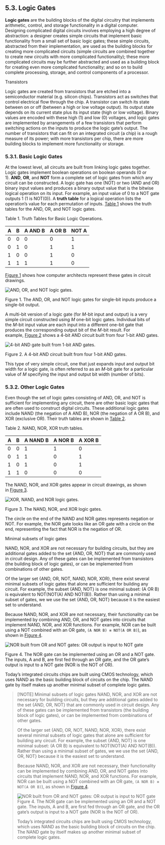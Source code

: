 ## 5.3. Logic Gates

**Logic gates** are the building blocks of the digital circuitry that implements arithmetic, control, and storage functionality in a digital computer. Designing complicated digital circuits involves employing a high degree of abstraction: a designer creates simple circuits that implement basic functionality from a small set of basic logic gates; these simple circuits, abstracted from their implementation, are used as the building blocks for creating more complicated circuits (simple circuits are combined together to create new circuits with more complicated functionality); these more complicated circuits may be further abstracted and used as a building block for creating even more complicated functionality; and so on to build complete processing, storage, and control components of a processor.

Transistors

Logic gates are created from transistors that are etched into a semiconductor material (e.g. silicon chips). Transistors act as switches that control electrical flow through the chip. A transistor can switch its state between on or off (between a high or low voltage output). Its output state depends on its current state plus its input state (high or low voltage). Binary values are encoded with these high (1) and low (0) voltages, and logic gates are implemented by arrangements of a few transistors that perform switching actions on the inputs to produce the logic gate’s output. The number of transistors that can fit on an integrated circuit (a chip) is a rough measure of its power; with more transistors per chip, there are more building blocks to implement more functionality or storage.

### [](https://diveintosystems.org/book/C5-Arch/gates.html#_basic_logic_gates)5.3.1. Basic Logic Gates

At the lowest level, all circuits are built from linking logic gates together. Logic gates implement boolean operations on boolean operands (0 or 1). **AND**, **OR**, and **NOT** form a complete set of logic gates from which any circuit can be constructed. A logic gate has one (NOT) or two (AND and OR) binary input values and produces a binary output value that is the bitwise logical operation on its input. For example, an input value of 0 to a NOT gate outputs 1 (1 is NOT(0)). A **truth table** for a logical operation lists the operation’s value for each permutation of inputs. [Table 1](https://diveintosystems.org/book/C5-Arch/gates.html#basiclogicops) shows the truth tables for the AND, OR, and NOT logic gates.

Table 1. Truth Tables for Basic Logic Operations.

|A|B|A AND B|A OR B|NOT A|
|---|---|---|---|---|
|0|0|0|0|1|
|0|1|0|1|1|
|1|0|0|1|0|
|1|1|1|1|0|

[Figure 1](https://diveintosystems.org/book/C5-Arch/gates.html#FIGandornot) shows how computer architects represent these gates in circuit drawings.

![AND, OR, and NOT logic gates.](https://diveintosystems.org/book/C5-Arch/_images/gates.png)

Figure 1. The AND, OR, and NOT logic gates for single-bit inputs produce a single-bit output.

A multi-bit version of a logic gate (for _M_-bit input and output) is a very simple circuit constructed using _M_ one-bit logic gates. Individual bits of the _M_-bit input value are each input into a different one-bit gate that produces the corresponding output bit of the _M_-bit result. For example, [Figure 2](https://diveintosystems.org/book/C5-Arch/gates.html#FIG4bitand) shows a 4-bit AND circuit built from four 1-bit AND gates.

![4-bit AND gate built from 1-bit AND gates.](https://diveintosystems.org/book/C5-Arch/_images/4bitand.png)

Figure 2. A 4-bit AND circuit built from four 1-bit AND gates.

This type of very simple circuit, one that just expands input and output bit width for a logic gate, is often referred to as an _M_-bit gate for a particular value of _M_ specifying the input and output bit width (number of bits).

### [](https://diveintosystems.org/book/C5-Arch/gates.html#_other_logic_gates)5.3.2. Other Logic Gates

Even though the set of logic gates consisting of AND, OR, and NOT is sufficient for implementing any circuit, there are other basic logic gates that are often used to construct digital circuits. These additional logic gates include NAND (the negation of A AND B), NOR (the negation of A OR B), and XOR (exclusive OR). Their truth tables are shown in [Table 2](https://diveintosystems.org/book/C5-Arch/gates.html#nandnorxorTT).

Table 2. NAND, NOR, XOR truth tables.

|A|B|A NAND B|A NOR B|A XOR B|
|---|---|---|---|---|
|0|0|1|1|0|
|0|1|1|0|1|
|1|0|1|0|1|
|1|1|0|0|0|

The NAND, NOR, and XOR gates appear in circuit drawings, as shown in [Figure 3](https://diveintosystems.org/book/C5-Arch/gates.html#Fignandnorxor).

![XOR, NAND, and NOR logic gates.](https://diveintosystems.org/book/C5-Arch/_images/nandnorxor.png)

Figure 3. The NAND, NOR, and XOR logic gates.

The circle on the end of the NAND and NOR gates represents negation or NOT. For example, the NOR gate looks like an OR gate with a circle on the end, representing the fact that NOR is the negation of OR.

Minimal subsets of logic gates

NAND, NOR, and XOR are not necessary for building circuits, but they are additional gates added to the set {AND, OR, NOT} that are commonly used in circuit design. Any of these gates can be implemented from transistors (the building block of logic gates), or can be implemented from combinations of other gates.

Of the larger set {AND, OR, NOT, NAND, NOR, XOR}, there exist several minimal subsets of logic gates that alone are sufficient for building any circuit. For example, the subset {AND, NOT} is one minimal subset: (A OR B) is equivalent to NOT(NOT(A) AND NOT(B)). Rather than using a minimal subset of gates, we we use the set {AND, OR, NOT} because it is the easiest set to understand.

Because NAND, NOR, and XOR are not necessary, their functionality can be implemented by combining AND, OR, and NOT gates into circuits that implement NAND, NOR, and XOR functions. For example, NOR can be built using a NOT combined with an OR gate, `(A NOR B) ≡ NOT(A OR B)`), as shown in [Figure 4](https://diveintosystems.org/book/C5-Arch/gates.html#Fignorasnotor).

![NOR built from OR and NOT gates: OR output is input to NOT gate](https://diveintosystems.org/book/C5-Arch/_images/nornotor.png)

Figure 4. The NOR gate can be implemented using an OR and a NOT gate. The inputs, A and B, are first fed through an OR gate, and the OR gate’s output is input to a NOT gate (NOR is the NOT of OR).

Today’s integrated circuits chips are built using CMOS technology, which uses NAND as the basic building block of circuits on the chip. The NAND gate by itself makes up another minimal subset of complete logic gates.


> [!NOTE] Minimal subsets of logic gates
> NAND, NOR, and XOR are not necessary for building circuits, but they are additional gates added to the set {AND, OR, NOT} that are commonly used in circuit design. Any of these gates can be implemented from transistors (the building block of logic 
> gates), or can be implemented from combinations of other gates.
> 
> Of the larger set {AND, OR, NOT, NAND, NOR, XOR}, there exist several minimal subsets of logic gates that alone are sufficient for building any circuit. For example, the subset {AND, NOT} is one minimal subset: (A OR B) is equivalent to NOT(NOT(A) AND NOT(B)). Rather than using a minimal subset of gates, we we use the set {AND, OR, NOT} because it is the easiest set to understand.
> 
> Because NAND, NOR, and XOR are not necessary, their functionality can be implemented by combining AND, OR, and NOT gates into circuits that implement NAND, NOR, and XOR functions. For example, NOR can be built using a NOT combined with an OR gate, `(A NOR B) ≡ NOT(A OR B)`), as shown in [Figure 4](https://diveintosystems.org/book/C5-Arch/gates.html#Fignorasnotor).
> 
> ![NOR built from OR and NOT gates: OR output is input to NOT gate](https://diveintosystems.org/book/C5-Arch/_images/nornotor.png)
> Figure 4. The NOR gate can be implemented using an OR and a NOT gate. The inputs, A and B, are first fed through an OR gate, and the OR gate’s output is input to a NOT gate (NOR is the NOT of OR).
> 
> Today’s integrated circuits chips are built using CMOS technology, which uses NAND as the basic building block of circuits on the chip. The NAND gate by itself makes up another minimal subset of complete logic gates.


